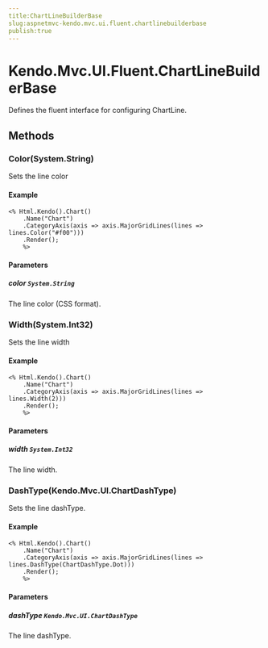 ```yaml
---
title:ChartLineBuilderBase
slug:aspnetmvc-kendo.mvc.ui.fluent.chartlinebuilderbase
publish:true
---
```


# Kendo.Mvc.UI.Fluent.ChartLineBuilderBase

Defines the fluent interface for configuring ChartLine.

## Methods

### Color(System.String)
Sets the line color

#### Example
    <% Html.Kendo().Chart()
        .Name("Chart")
        .CategoryAxis(axis => axis.MajorGridLines(lines => lines.Color("#f00")))
        .Render();
        %>

#### Parameters

##### color `System.String`
The line color (CSS format).

### Width(System.Int32)
Sets the line width

#### Example
    <% Html.Kendo().Chart()
        .Name("Chart")
        .CategoryAxis(axis => axis.MajorGridLines(lines => lines.Width(2)))
        .Render();
        %>

#### Parameters

##### width `System.Int32`
The line width.

### DashType(Kendo.Mvc.UI.ChartDashType)
Sets the line dashType.

#### Example
    <% Html.Kendo().Chart()
        .Name("Chart")
        .CategoryAxis(axis => axis.MajorGridLines(lines => lines.DashType(ChartDashType.Dot)))
        .Render();
        %>

#### Parameters

##### dashType `Kendo.Mvc.UI.ChartDashType`
The line dashType.